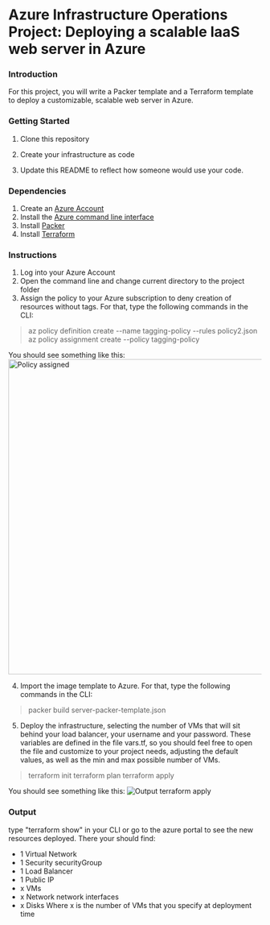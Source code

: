 # Azure Infrastructure Operations Project: Deploying a scalable IaaS web server in Azure

### Introduction
For this project, you will write a Packer template and a Terraform template to deploy a customizable, scalable web server in Azure.

### Getting Started
1. Clone this repository

2. Create your infrastructure as code

3. Update this README to reflect how someone would use your code.

### Dependencies
1. Create an [Azure Account](https://portal.azure.com)
2. Install the [Azure command line interface](https://docs.microsoft.com/en-us/cli/azure/install-azure-cli?view=azure-cli-latest)
3. Install [Packer](https://www.packer.io/downloads)
4. Install [Terraform](https://www.terraform.io/downloads.html)

### Instructions
1. Log into your Azure Account
2. Open the command line and change current directory to the project folder
3. Assign the policy to your Azure subscription to deny creation of resources without tags. For that, type the following commands in the CLI:
  > az policy definition create --name tagging-policy --rules policy2.json
  > az policy assignment create --policy tagging-policy
  
  You should see something like this:
  <img width="626" alt="Policy assigned" src="https://user-images.githubusercontent.com/62774791/188282105-46e031be-8695-4515-ab38-b8ba455b714d.png">


4. Import the image template to Azure. For that, type the following commands in the CLI:
  > packer build server-packer-template.json

5. Deploy the infrastructure, selecting the number of VMs that will sit behind your load balancer, your username and your password. These variables are defined in the file vars.tf, so you should feel free to open the file and customize to your project needs, adjusting the default values, as well as the min and max possible number of VMs.
  > terraform init
  > terraform plan
  > terraform apply

You should see something like this:
![Output terraform apply](https://user-images.githubusercontent.com/62774791/188282118-3e9ceecb-894f-4c3d-948e-723a2719187f.png)


### Output
type "terraform show" in your CLI or go to the azure portal to see the new resources deployed. There your should find:
  - 1 Virtual Network
  - 1 Security securityGroup
  - 1 Load Balancer
  - 1 Public IP
  - x VMs
  - x Network network interfaces
  - x Disks
Where x is the number of VMs that you specify at deployment time
